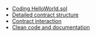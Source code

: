 
- [Coding HelloWorld.sol](./Coding%20HelloWorld.sol.md)
- [Detailed contract structure](./Detailed%20contract%20structure.md)
- [Contract interaction](./Contract%20interaction.md)
- [Clean code and documentation](./Clean%20code%20and%20documentation.md)
